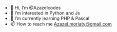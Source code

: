 - 👋 Hi, I’m @Azazelcodes
- 👀 I’m interested in Python and Js
- 🌱 I’m currently learning PHP & Pascal
- 📫 How to reach me Azazel.moriaty@gmail.com

<!---
Azazelcodes/Azazelcodes is a ✨ special ✨ repository because its `README.md` (this file) appears on your GitHub profile.
You can click the Preview link to take a look at your changes.
--->
